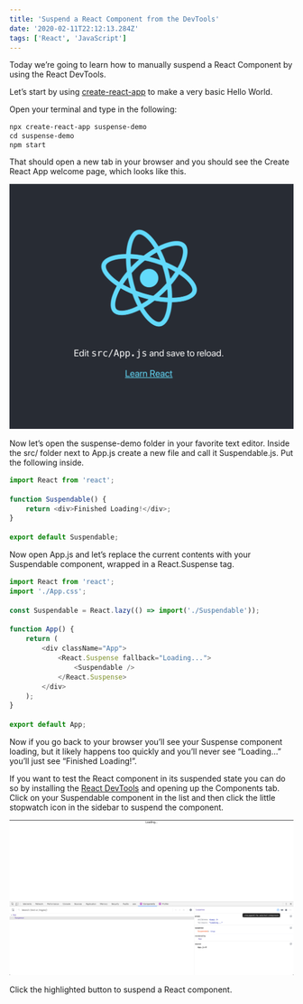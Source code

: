 ```yaml
---
title: 'Suspend a React Component from the DevTools'
date: '2020-02-11T22:12:13.284Z'
tags: ['React', 'JavaScript']
---
```


Today we’re going to learn how to manually suspend a React Component by using the React DevTools.

Let’s start by using [create-react-app](https://github.com/facebook/create-react-app) to make a very basic Hello World.

Open your terminal and type in the following:

```shell
npx create-react-app suspense-demo
cd suspense-demo
npm start
```

That should open a new tab in your browser and you should see the Create React App welcome page, which looks like this.

![Create React App welcome page.](./create-react-app-welcome-page.png)

Now let’s open the suspense-demo folder in your favorite text editor. Inside the src/ folder next to App.js create a new file and call it Suspendable.js. Put the following inside.

```javascript
import React from 'react';

function Suspendable() {
    return <div>Finished Loading!</div>;
}

export default Suspendable;
```

Now open App.js and let’s replace the current contents with your Suspendable component, wrapped in a React.Suspense tag.

```javascript
import React from 'react';
import './App.css';

const Suspendable = React.lazy(() => import('./Suspendable'));

function App() {
    return (
        <div className="App">
            <React.Suspense fallback="Loading...">
                <Suspendable />
            </React.Suspense>
        </div>
    );
}

export default App;
```

Now if you go back to your browser you’ll see your Suspense component loading, but it likely happens too quickly and you’ll never see “Loading…” you’ll just see “Finished Loading!”.

If you want to test the React component in its suspended state you can do so by installing the [React DevTools](https://chrome.google.com/webstore/detail/react-developer-tools/fmkadmapgofadopljbjfkapdkoienihi?hl=en) and opening up the Components tab. Click on your Suspendable component in the list and then click the little stopwatch icon in the sidebar to suspend the component.

![Suspend React Component with DevTools](./suspend-component-react-devtools.png)

Click the highlighted button to suspend a React component.
